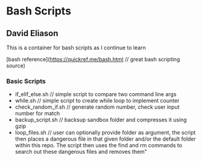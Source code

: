# Bash Scripts
## David Eliason

This is a container for bash scripts as I continue to learn

[bash reference](https://quickref.me/bash.html // great bash scripting source)

### Basic Scripts
- if_elif_else.sh // simple script to compare two command line args
- while.sh // simple script to create while loop to implement counter
- check_random_if.sh // generate random number, check user input number for match
- backup_script.sh // backsup sandbox folder and compresses it using gzip
- loop_files.sh // user can optionally provide folder as argument, the script then places a dangerous file in that given folder and/or the default folder within this repo. The script then uses the find and rm commands to search out these dangerous files and removes them"


